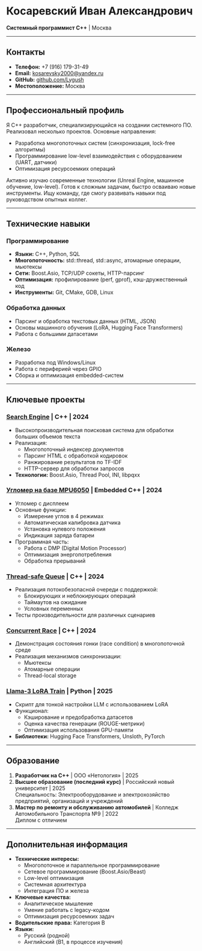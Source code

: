 # Косаревский Иван Александрович
**Системный программист C++** | Москва

---

## Контакты
*   **Телефон:** +7 (916) 179-31-49
*   **Email:** kosarevsky2000@yandex.ru
*   **GitHub:** [github.com/Lygush](https://github.com/Lygush)
*   **Местоположение:** Москва

---

## Профессиональный профиль
Я C++ разработчик, специализирующийся на создании системного ПО. Реализовал несколько проектов. Основные направления:
- Разработка многопоточных систем (синхронизация, lock-free алгоритмы)
- Программирование low-level взаимодействия с оборудованием (UART, датчики)
- Оптимизация ресурсоемких операций

Активно изучаю современные технологии (Unreal Engine, машинное обучение, low-level). Готов к сложным задачам, быстро осваиваю новые инструменты. Ищу команду, где смогу развивать навыки под руководством опытных коллег.

---

## Технические навыки
### Программирование
*   **Языки:** C++, Python, SQL
*   **Многопоточность:** std::thread, std::async, атомарные операции, мьютексы
*   **Сети:** Boost.Asio, TCP/UDP сокеты, HTTP-парсинг
*   **Оптимизация:** профилирование (perf, gprof), кэш-дружественный код
*   **Инструменты:** Git, CMake, GDB, Linux

### Обработка данных
*   Парсинг и обработка текстовых данных (HTML, JSON)
*   Основы машинного обучения (LoRA, Hugging Face Transformers)
*   Работа с большими датасетами

### Железо
*   Разработка под Windows/Linux
*   Работа с периферией через GPIO
*   Сборка и оптимизация embedded-систем

---

## Ключевые проекты

###  [Search Engine](https://github.com/Lygush/Search_Engine) | C++ | 2024
- Высокопроизводительная поисковая система для обработки больших объемов текста
- Реализация:
  * Многопоточный индексер документов
  * Парсинг HTML с обработкой кодировок
  * Ранжирование результатов по TF-IDF
  * HTTP-сервер для обработки запросов
- **Технологии:** Boost.Asio, Thread Pool, INI, libpqxx

###  [Угломер на базе MPU6050](https://github.com/Lygush/Protractor) | Embedded C++ | 2024
- Угломер с дисплеем
- Основные функции:
  * Измерение углов в 4 режимах
  * Автоматическая калибровка датчика
  * Установка нулевого положения
  * Индикация заряда батареи
- Программная часть:
  * Работа с DMP (Digital Motion Processor)
  * Оптимизация энергопотребления
  * Обработка прерываний

###  [Thread-safe Queue](https://github.com/Lygush/Thread-safe_Queue) | C++ | 2024
- Реализация потокобезопасной очереди с поддержкой:
  * Блокирующих и неблокирующих операций
  * Таймаутов на ожидание
  * Условных переменных
- Тесты производительности для различных сценариев

###  [Concurrent Race](https://github.com/Lygush/Concurrent_Race) | C++ | 2024
- Демонстрация состояния гонки (race condition) в многопоточной среде
- Реализация механизмов синхронизации:
  * Мьютексы
  * Атомарные операции
  * Thread-local storage

###  [Llama-3 LoRA Train](https://github.com/Lygush/Llama-3_LoRA_train) | Python | 2025
- Скрипт для тонкой настройки LLM с использованием LoRA
- Функционал:
  * Кэширование и предобработка датасетов
  * Оценка качества генерации (ROUGE-метрики)
  * Оптимизация использования GPU-памяти
- **Библиотеки:** Hugging Face Transformers, Unsloth, PyTorch

---

## Образование
1.  **Разработчик на C++** | ООО «Нетология» | 2025
2.  **Высшее образование (последний курс)** | Российский новый университет | 2025  
    Специальность: Электрооборудование и электрохозяйство предприятий, организаций и учреждений
3.  **Мастер по ремонту и обслуживанию автомобилей** | Колледж Автомобильного Транспорта №9 | 2022  
    Диплом с отличием

---

## Дополнительная информация
*   **Технические интересы:** 
    - Многопоточное и параллельное программирование
    - Сетевое программирование (Boost.Asio/Beast)
    - Low-level оптимизация
    - Системная архитектура
    - Интеграция ПО и железа
*   **Ключевые качества:** 
    - Аналитическое мышление
    - Умение работать с legacy-кодом
    - Оптимизация ресурсоемких задач
*   **Водительские права:** Категория B
*   **Языки:** 
    - Русский (родной)
    - Английский (B1, в процессе изучения)
